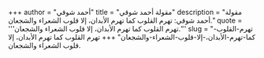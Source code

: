 +++
author = "أحمد شوقي"
title = "مقولة أحمد شوقي"
description = "مقولة أحمد شوقي: تهرم القلوب كما تهرم الأبدان، إلا قلوب الشعراء والشجعان."
quote = '''تهرم القلوب كما تهرم الأبدان، إلا قلوب الشعراء والشجعان.'''
slug = "تهرم-القلوب-كما-تهرم-الأبدان،-إلا-قلوب-الشعراء-والشجعان"
+++
تهرم القلوب كما تهرم الأبدان، إلا قلوب الشعراء والشجعان.

